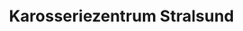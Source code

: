 ---
title: "Karosseriezentrum Stralsund"
url: /luessow/karosseriezentrum-stralsund/
shop: Autowerkstatt
---